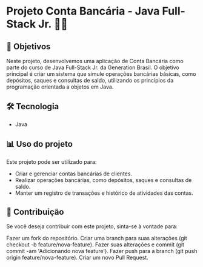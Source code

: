 # Projeto Conta Bancária - Java Full-Stack Jr. 🏦💸
## 🎯 Objetivos
Neste projeto, desenvolvemos uma aplicação de Conta Bancária como parte do curso de Java Full-Stack Jr. da Generation Brasil. 
O objetivo principal é criar um sistema que simule operações bancárias básicas, como depósitos, saques e consultas de saldo, utilizando os princípios da programação orientada a objetos em Java.

## 🛠️ Tecnologia
- Java

## 📊 Uso do projeto
Este projeto pode ser utilizado para:

- Criar e gerenciar contas bancárias de clientes.
- Realizar operações bancárias, como depósitos, saques e consultas de saldo.
- Manter um registro de transações e histórico de atividades das contas.

## 🙌 Contribuição
Se você deseja contribuir com este projeto, sinta-se à vontade para:

Fazer um fork do repositório.
Criar uma branch para suas alterações (git checkout -b feature/nova-feature).
Fazer suas alterações e commit (git commit -am 'Adicionando nova feature').
Fazer push para a branch (git push origin feature/nova-feature).
Criar um novo Pull Request.
